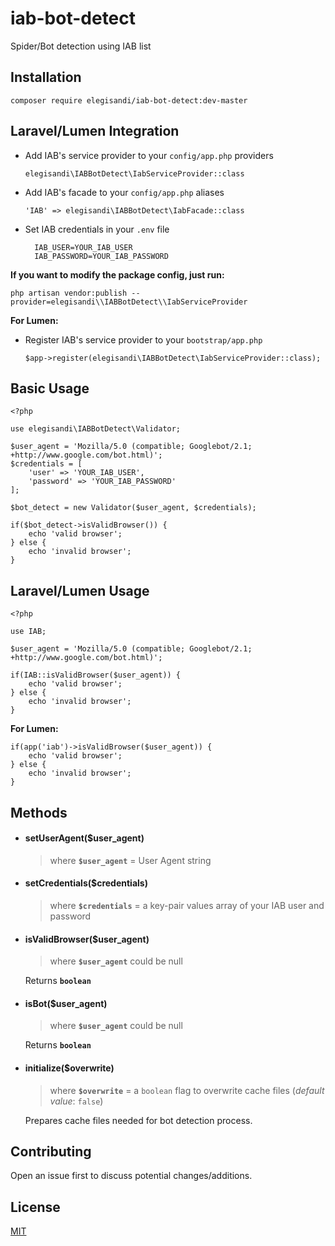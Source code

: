 # iab-bot-detect
Spider/Bot detection using IAB list

## Installation

    composer require elegisandi/iab-bot-detect:dev-master

## Laravel/Lumen Integration

- Add IAB's service provider to your `config/app.php` providers

      elegisandi\IABBotDetect\IabServiceProvider::class

- Add IAB's facade to your `config/app.php` aliases

      'IAB' => elegisandi\IABBotDetect\IabFacade::class
      
- Set IAB credentials in your `.env` file

        IAB_USER=YOUR_IAB_USER
        IAB_PASSWORD=YOUR_IAB_PASSWORD
        
**If you want to modify the package config, just run:**

    php artisan vendor:publish --provider=elegisandi\\IABBotDetect\\IabServiceProvider

**For Lumen:**

- Register IAB's service provider to your `bootstrap/app.php`

      $app->register(elegisandi\IABBotDetect\IabServiceProvider::class);      

## Basic Usage

    <?php
    
    use elegisandi\IABBotDetect\Validator;
    
    $user_agent = 'Mozilla/5.0 (compatible; Googlebot/2.1; +http://www.google.com/bot.html)';
    $credentials = [
        'user' => 'YOUR_IAB_USER',
        'password' => 'YOUR_IAB_PASSWORD'
    ];
    
    $bot_detect = new Validator($user_agent, $credentials);
    
    if($bot_detect->isValidBrowser()) {
        echo 'valid browser';
    } else {
        echo 'invalid browser';
    }

## Laravel/Lumen Usage

    <?php
    
    use IAB;
    
    $user_agent = 'Mozilla/5.0 (compatible; Googlebot/2.1; +http://www.google.com/bot.html)';
    
    if(IAB::isValidBrowser($user_agent)) {
        echo 'valid browser';
    } else {
        echo 'invalid browser';
    }
    
**For Lumen:**
    
    if(app('iab')->isValidBrowser($user_agent)) {
        echo 'valid browser';
    } else {
        echo 'invalid browser';
    }
   
## Methods

- #### setUserAgent($user_agent)
    > where **`$user_agent`** = User Agent string
    
- #### setCredentials($credentials)
    > where **`$credentials`** = a key-pair values array of your IAB user and password
    
- #### isValidBrowser($user_agent)
    > where **`$user_agent`** could be null
    
    Returns **`boolean`**
    
- #### isBot($user_agent)
    > where **`$user_agent`** could be null
    
    Returns **`boolean`**
    
- #### initialize($overwrite)
    > where **`$overwrite`** = a `boolean` flag to overwrite cache files (_default value_: `false`)
    
    Prepares cache files needed for bot detection process.

## Contributing

Open an issue first to discuss potential changes/additions.

## License

[MIT](https://github.com/elegisandi/iab-bot-detect/blob/master/LICENSE)
